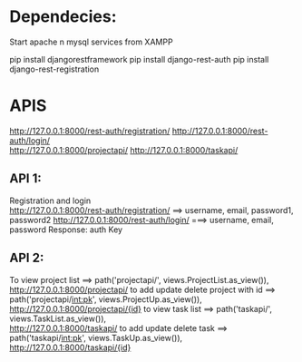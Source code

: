  # Dependecies:
 Start apache n mysql services from XAMPP
 
 pip install djangorestframework
 pip install django-rest-auth
 pip install django-rest-registration
 
 # APIS
 http://127.0.0.1:8000/rest-auth/registration/
 http://127.0.0.1:8000/rest-auth/login/   
 http://127.0.0.1:8000/projectapi/
 http://127.0.0.1:8000/taskapi/
 
 ## API 1: 
 Registration and login   
 http://127.0.0.1:8000/rest-auth/registration/   ==> username, email, password1, password2
 http://127.0.0.1:8000/rest-auth/login/      ===> username, email, password
  Response:  auth Key  
  
 ## API 2:
  
 To view project list ==> path('projectapi/', views.ProjectList.as_view()), 
           http://127.0.0.1:8000/projectapi/
 to add update delete project with id ==> path('projectapi/<int:pk>', views.ProjectUp.as_view()),   
           http://127.0.0.1:8000/projectapi/{id}
 to view task list ==> path('taskapi/', views.TaskList.as_view()),  
           http://127.0.0.1:8000/taskapi/
 to add update delete task ==> path('taskapi/<int:pk>', views.TaskUp.as_view()), 
          http://127.0.0.1:8000/taskapi/{id}
 
 
